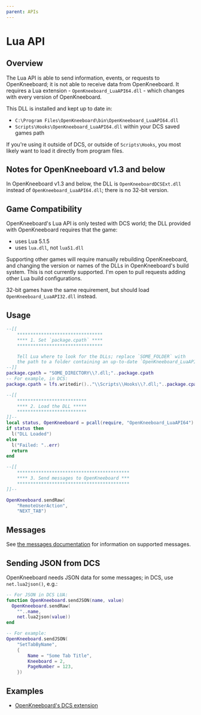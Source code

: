 ```yaml
---
parent: APIs
---
```


# Lua API

## Overview

The Lua API is able to send information, events, or requests to OpenKneeboard; it is not able to receive data from OpenKneeboard. It requires a Lua extension - `OpenKneeboard_LuaAPI64.dll` - which changes with every version of OpenKneeboard.

This DLL is installed and kept up to date in:

- `C:\Program Files\OpenKneeboard\bin\OpenKneeboard_LuaAPI64.dll`
- `Scripts\Hooks\OpenKneeboard_LuaAPI64.dll` within your DCS saved games path

If you're using it outside of DCS, or outside of `Scripts\Hooks`, you most likely want to load it directly from program files.

## Notes for OpenKneeboard v1.3 and below

In OpenKneeboard v1.3 and below, the DLL is `OpenKneeboardDCSExt.dll` instead of `OpenKneeboard_LuaAPI64.dll`; there is no 32-bit version.

## Game Compatibility

OpenKneeboard's Lua API is only tested with DCS world; the DLL provided with OpenKneeboard requires that the game:
- uses Lua 5.1.5
- uses `lua.dll`, not `lua51.dll`

Supporting other games will require manually rebuilding OpenKneeboard, and changing the version or names of the DLLs in OpenKneeboard's build system. This is not currently supported. I'm open to pull requests adding other Lua build configurations.

32-bit games have the same requirement, but should load `OpenKneeboard_LuaAPI32.dll` instead.

## Usage

```lua
--[[
	********************************
	**** 1. Set `package.cpath` ****
	********************************

	Tell Lua where to look for the DLLs; replace `SOME_FOLDER` with
	the path to a folder containing an up-to-date `OpenKneeboard_LuaAPI64.dll`
--]]
package.cpath = "SOME_DIRECTORY\\?.dll;"..package.cpath
-- For example, in DCS:
package.cpath = lfs.writedir().."\\Scripts\\Hooks\\?.dll;"..package.cpath

--[[
	**************************
	**** 2. Load the DLL *****
	**************************
]]--
local status, OpenKneeboard = pcall(require, "OpenKneeboard_LuaAPI64")
if status then
  l("DLL Loaded")
else
  l("Failed: "..err)
  return
end

--[[
	******************************************
	**** 3. Send messages to OpenKneeboard ***
	******************************************
]]--

OpenKneeboard.sendRaw(
	"RemoteUserAction",
	"NEXT_TAB")
```

## Messages

See [the messages documentation](messages.md) for information on supported messages.

## Sending JSON from DCS

OpenKneeboard needs JSON data for some messages; in DCS, use `net.lua2json()`, e.g.:

```lua
-- For JSON in DCS LUA:
function OpenKneeboard.sendJSON(name, value)
  OpenKneeboard.sendRaw(
	""..name,
	net.lua2json(value))
end

-- For example:
OpenKneeboard.sendJSON(
	"SetTabByName",
	{
		Name = "Some Tab Title",
		Kneeboard = 2,
		PageNumber = 123,
	})
```
## Examples

- [OpenKneeboard's DCS extension](https://github.com/OpenKneeboard/OpenKneeboard/blob/master/src/dcs-hook/OpenKneeboardDCSExt.lua)
